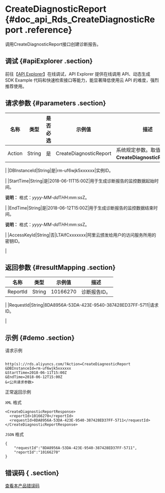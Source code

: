 # CreateDiagnosticReport {#doc_api_Rds_CreateDiagnosticReport .reference}

调用CreateDiagnosticReport接口创建诊断报告。

## 调试 {#apiExplorer .section}

前往【[API Explorer](https://api.aliyun.com/#product=Rds&api=CreateDiagnosticReport)】在线调试，API Explorer 提供在线调用 API、动态生成 SDK Example 代码和快速检索接口等能力，能显著降低使用云 API 的难度，强烈推荐使用。

## 请求参数 {#parameters .section}

|名称|类型|是否必选|示例值|描述|
|--|--|----|---|--|
|Action|String|是|CreateDiagnosticReport|系统规定参数。取值：**CreateDiagnosticReport**。

 |
|DBInstanceId|String|是|rm-uf6wjk5xxxxxx|实例ID。

 |
|StartTime|String|是|2018-06-11T15:00Z|用于生成诊断报告的监控数据起始时间。

 **说明：** 格式：*yyyy-MM-dd*T*HH:mm:ss*Z。

 |
|EndTime|String|是|2018-06-12T15:00Z|用于生成诊断报告的监控数据结束时间。

 **说明：** 格式：*yyyy-MM-dd*T*HH:mm:ss*Z。

 |
|AccessKeyId|String|否|LTAIfCxxxxxxx|阿里云颁发给用户的访问服务所用的密钥ID。

 |

## 返回参数 {#resultMapping .section}

|名称|类型|示例值|描述|
|--|--|---|--|
|ReportId|String|10166270|诊断报告ID。

 |
|RequestId|String|8DA8956A-53DA-423E-9540-387428ED37FF-5711|请求ID。

 |

## 示例 {#demo .section}

请求示例

``` {#request_demo}

http(s)://rds.aliyuncs.com/?Action=CreateDiagnosticReport
&DBInstanceId=rm-uf6wjk5xxxxxx
&StartTime=2018-06-11T15:00Z
&EndTime=2018-06-12T15:00Z
&<公共请求参数>

```

正常返回示例

`XML` 格式

``` {#xml_return_success_demo}
<CreateDiagnosticReportResponse>
  <reportId>10166270</reportId>
  <requestId>8DA8956A-53DA-423E-9540-387428ED37FF-5711</requestId>
</CreateDiagnosticReportResponse>

```

`JSON` 格式

``` {#json_return_success_demo}
{
	"requestId":"8DA8956A-53DA-423E-9540-387428ED37FF-5711",
	"reportId":"10166270"
}
```

## 错误码 { .section}

[查看本产品错误码](https://error-center.aliyun.com/status/product/Rds)

